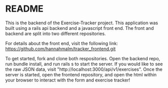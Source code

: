 # README
This is the backend of the Exercise-Tracker project. This application was built using a rails api backend and a javascript front end. The front and backend are split into two different repositories.

For details about the front end, visit the following link: https://github.com/hannahmalm/tracker_frontend.git

To get started, fork and clone both respositories. Open the backend repo, run bundle install, and run rails s to start the server. If you would like to see the raw JSON data, visit "http://localhost:3000/api/v1/exercises". Once the server is started, open the frontend repository, and open the html within your browser to interact with the form and exercise tracker!


